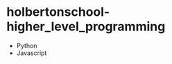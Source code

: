  <!DOCTYPE html>
<html>
<head>
<meta charset="UTF-8">
</head>
  <body>
    <h1>holbertonschool-higher_level_programming</h1>
    <ul>
      <li>Python</li>
      <li>Javascript</li>
    </ul>
  </body>
</html>

